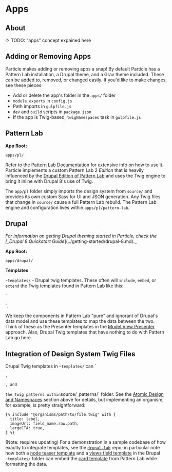 # Apps

## About

!> TODO: "apps" concept expained here

## Adding or Removing Apps

Particle makes adding or removing apps a snap! By default Particle has a Pattern Lab installation, a Drupal theme, and a Grav theme included. These can be added to, removed, or changed easily. If you'd like to make changes, see these pieces:

* Add or delete the app's folder in the `apps/` folder
* `module.exports` in `config.js`
* Path imports in `gulpfile.js`
* `dev` and `build` scripts in `package.json`
* If the app is Twig-based, `twigNamespaces` task in `gulpfile.js`

## Pattern Lab

**App Root:**

`apps/pl/`

Refer to the [Pattern Lab Documentation](http://patternlab.io/docs) for extensive info on how to use it. Particle implements a custom Pattern Lab 2 _Edition_ that is heavily influenced by the [Drupal Edition of Pattern Lab](https://github.com/pattern-lab/edition-php-drupal-standard) and uses the Twig engine to bring it inline with Drupal 8's use of Twig.

The `app/pl` folder simply imports the design system from `source/` and provides its own custom Sass for UI and JSON generation. Any Twig files that change in `source/` cause a full Pattern Lab rebuild. The Pattern Lab engine and configuration lives within `apps/pl/pattern-lab`.

## Drupal

_For information on getting Drupal theming started in Particle, check the \[\_Drupal 8 Quickstart Guide_\]\(../getting-started/drupal-8.md\).\_

**App Root:**

`apps/drupal/`

**Templates**

`~templates/` - Drupal twig templates. These often will `include`, `embed`, or `extend` the Twig templates found in Pattern Lab like this:

\`

\`.

We keep the components in Pattern Lab "pure" and ignorant of Drupal's data model and use these templates to map the data between the two. Think of these as the Presenter templates in the [Model View Presenter](https://en.wikipedia.org/wiki/Model–view–presenter) approach. Also, Drupal Twig templates that have nothing to do with Pattern Lab go here.

## Integration of Design System Twig Files

Drupal Twig templates in `~templates/` can \`

`,`

`, and`

`the Twig patterns within`source/\_patterns/\` folder. See the [Atomic Design and Namespaces](https://phase2.github.io/frontend-docs/apps/drupal/#atomic-design-and-namespaces) section above for details, but implementing an organism, for example, is pretty straightforward:

```text
{% include "@organisms/path/to/file.twig" with {
  title: label,
  imageUrl: field_name.raw.path,
  largeCTA: true,
} %}
```

\(Note: requires updating\) For a demonstration in a sample codebase of how exactly to integrate templates, see the [`drupal-lab`](https://github.com/phase2/drupal-lab) repo; in particular note how both a [node teaser template](https://github.com/phase2/drupal-lab/blob/master/web/themes/dashing/templates/content/node--article--teaser.html.twig) and a [views field template](https://github.com/phase2/drupal-lab/blob/master/web/themes/dashing/templates/views/views-view-fields--newspage--page.html.twig) in the Drupal `~templates/` folder can embed the [card template](https://github.com/phase2/drupal-lab/blob/master/web/themes/dashing/pattern-lab/source/_patterns/02-molecules/cards/card.twig) from Pattern Lab while formatting the data.

